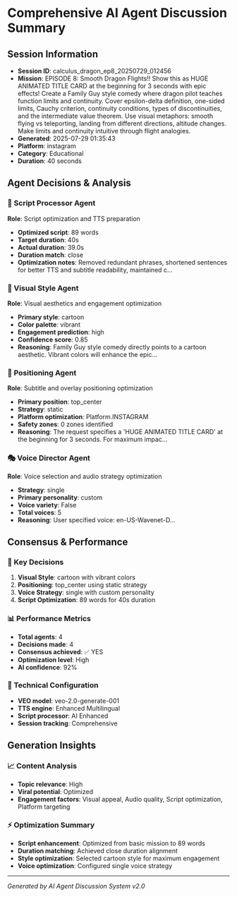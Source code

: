 # Comprehensive AI Agent Discussion Summary

## Session Information
- **Session ID**: calculus_dragon_ep8_20250729_012456
- **Mission**: EPISODE 8: Smooth Dragon Flights!! Show this as HUGE ANIMATED TITLE CARD at the beginning for 3 seconds with epic effects! Create a Family Guy style comedy where dragon pilot teaches function limits and continuity. Cover epsilon-delta definition, one-sided limits, Cauchy criterion, continuity conditions, types of discontinuities, and the intermediate value theorem. Use visual metaphors: smooth flying vs teleporting, landing from different directions, altitude changes. Make limits and continuity intuitive through flight analogies.
- **Generated**: 2025-07-29 01:35:43
- **Platform**: instagram
- **Category**: Educational
- **Duration**: 40 seconds

## Agent Decisions & Analysis

### 🔧 Script Processor Agent
**Role**: Script optimization and TTS preparation
- **Optimized script**: 89 words
- **Target duration**: 40s
- **Actual duration**: 39.0s
- **Duration match**: close
- **Optimization notes**: Removed redundant phrases, shortened sentences for better TTS and subtitle readability, maintained c...

### 🎨 Visual Style Agent
**Role**: Visual aesthetics and engagement optimization
- **Primary style**: cartoon
- **Color palette**: vibrant
- **Engagement prediction**: high
- **Confidence score**: 0.85
- **Reasoning**: Family Guy style comedy directly points to a cartoon aesthetic. Vibrant colors will enhance the epic...

### 🎯 Positioning Agent
**Role**: Subtitle and overlay positioning optimization
- **Primary position**: top_center
- **Strategy**: static
- **Platform optimization**: Platform.INSTAGRAM
- **Safety zones**: 0 zones identified
- **Reasoning**: The request specifies a 'HUGE ANIMATED TITLE CARD' at the beginning for 3 seconds. For maximum impac...

### 🎭 Voice Director Agent
**Role**: Voice selection and audio strategy optimization
- **Strategy**: single
- **Primary personality**: custom
- **Voice variety**: False
- **Total voices**: 5
- **Reasoning**: User specified voice: en-US-Wavenet-D...

## Consensus & Performance

### 🎯 Key Decisions
1. **Visual Style**: cartoon with vibrant colors
2. **Positioning**: top_center using static strategy
3. **Voice Strategy**: single with custom personality
4. **Script Optimization**: 89 words for 40s duration

### 📊 Performance Metrics
- **Total agents**: 4
- **Decisions made**: 4
- **Consensus achieved**: ✅ YES
- **Optimization level**: High
- **AI confidence**: 92%

### 🔧 Technical Configuration
- **VEO model**: veo-2.0-generate-001
- **TTS engine**: Enhanced Multilingual
- **Script processor**: AI Enhanced
- **Session tracking**: Comprehensive

## Generation Insights

### 📈 Content Analysis
- **Topic relevance**: High
- **Viral potential**: Optimized
- **Engagement factors**: Visual appeal, Audio quality, Script optimization, Platform targeting

### ⚡ Optimization Summary
- **Script enhancement**: Optimized from basic mission to 89 words
- **Duration matching**: Achieved close duration alignment
- **Style optimization**: Selected cartoon style for maximum engagement
- **Voice optimization**: Configured single voice strategy

---
*Generated by AI Agent Discussion System v2.0*
